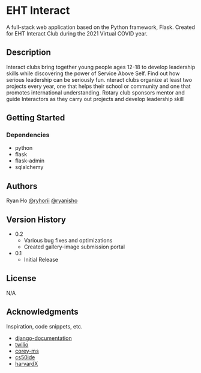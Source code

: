 # EHT Interact 

A full-stack web application based on the Python framework, Flask. Created for EHT Interact Club during the 2021 Virtual COVID year. 

## Description

Interact clubs bring together young people ages 12-18 to develop leadership skills while discovering the power of Service Above Self. Find out how serious leadership can be seriously fun.
nteract clubs organize at least two projects every year, one that helps their school or community and one that promotes international understanding. Rotary club sponsors mentor and guide Interactors as they carry out projects and develop leadership skill

## Getting Started

### Dependencies

* python
* flask
* flask-admin
* sqlalchemy

## Authors

Ryan Ho
[@ryhorii](https://twitter.com/ryhorii)
[@ryanisho](https://instagram.com/ryanisho)

## Version History

* 0.2
    * Various bug fixes and optimizations
    * Created gallery-image submission portal
* 0.1
    * Initial Release

## License

N/A

## Acknowledgments

Inspiration, code snippets, etc.
* [django-documentation](https://docs.djangoproject.com/en/4.1/)
* [twilio](https://www.twilio.com/docs/sms)
* [corey-ms](https://www.youtube.com/c/Coreyms)
* [cs50ide](https://ide.cs50.io/f799d562fe1642c5b01355ad9c50a13e)
* [harvardX](https://www.edx.org/school/harvardx)
